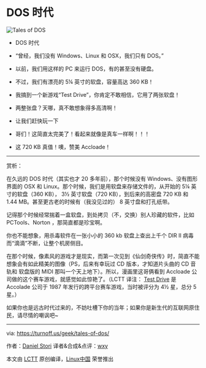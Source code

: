 DOS 时代
=======

![Tales of DOS](https://github.com/LCTT/comic/raw/master/turnoff.us/tales-of-dos/dos.png)

- DOS 时代
- “曾经，我们没有 Windows、Linux 和 OSX，我们只有 DOS。”


- 以前，我们用这样的 PC 来运行 DOS，有的甚至没有硬盘。
- 不过，我们有漂亮的 5¼ 英寸的软盘，容量高达 360 KB！


- 我搞到一个新游戏“Test Drive”，你肯定不敢相信，它用了两张软盘！
- 两整张盘？天哪，真不敢想象得多高清啊！
- 让我们赶快玩一下


- 哥们！这简直太完美了！看起来就像是真车一样啊！！！
- 这 720 KB 真值！噢，赞美 Accloade！


--------

赏析：

在久远的 DOS 时代（其实也才 20 多年前），那个时候没有 Windows、没有图形界面的 OSX 和 Linux。那个时候，我们是用软盘来存储文件的，从开始的 5¼ 英寸的软盘（360 KB）， 3½ 英寸软盘（720 KB），到后来的高密盘 720 KB 和 1.44 MB。甚至更古老的时候有（我没见过的） 8 英寸盘和打孔纸带。

记得那个时候经常揣着一盒软盘，到处拷贝（不，交换）别人珍藏的软件，比如 PCTools、Norton ，那简直都是珍宝啊。

你也不能想象，用杀毒软件在一张小小的 360 kb 软盘上查出上千个 DIR II 病毒而“滴滴”不断，让整个机房侧目。

在那个时候，像素风的游戏才是现实，而第一次见到《仙剑奇侠传》时，简直不能想象会有如此精美的图像（PS，后来有幸玩过 CD 版本，才知道片头曲的 CD 音轨和 软盘版的 MIDI 那叫一个天上地下）。所以，漫画里这哥俩看到 Accloade 公司做的这个赛车游戏，就感觉如此惊艳了。（LCTT 译注： [Test Drive][1] 是 Accolade 公司于 1987 年发行的跨平台赛车游戏，当时被评分为 4½ 星，总分 5 星。）

如果你也是远古时代过来的，不妨吐槽下你的当年；如果你是新生代的互联网原住民，请尽情的嘲讽吧~

--------------

via: https://turnoff.us/geek/tales-of-dos/

作者：[Daniel Stori][a]
译者&合成&点评：[wxy](https://github.com/wxy)

本文由 [LCTT](https://github.com/LCTT/TranslateProject) 原创编译，[Linux中国](https://linux.cn/) 荣誉推出

[a]:http://turnoff.us/about/
[1]:https://en.wikipedia.org/wiki/Test_Drive_(video_game)
